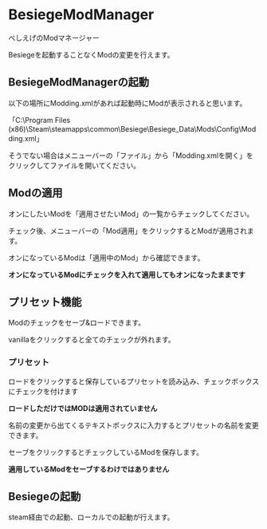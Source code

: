 # BesiegeModManager
べしえげのModマネージャー

Besiegeを起動することなくModの変更を行えます。


## BesiegeModManagerの起動
以下の場所にModding.xmlがあれば起動時にModが表示されると思います。

「C:\Program Files (x86)\Steam\steamapps\common\Besiege\Besiege_Data\Mods\Config\Modding.xml」

そうでない場合はメニューバーの「ファイル」から「Modding.xmlを開く」をクリックしてファイルを開いてください。


## Modの適用
オンにしたいModを「適用させたいMod」の一覧からチェックしてください。

チェック後、メニューバーの「Mod適用」をクリックするとModが適用されます。

オンになっているModは「適用中のMod」から確認できます。  

**オンになっているModにチェックを入れて適用してもオンになったままです**


## プリセット機能
Modのチェックをセーブ&ロードできます。

vanillaをクリックすると全てのチェックが外れます。

### プリセット
ロードをクリックすると保存しているプリセットを読み込み、チェックボックスにチェックを付けます

**ロードしただけではMODは適用されていません**

名前の変更から出てくるテキストボックスに入力するとプリセットの名前を変更できます。

セーブをクリックするとチェックしているModを保存します。

**適用しているModをセーブするわけではありません**

## Besiegeの起動
steam経由での起動、ローカルでの起動が行えます。

